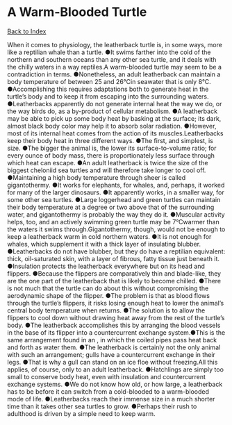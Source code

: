 # A Warm-Blooded Turtle
[Back to Index](https://github.com/windows10010/tpoExtractor/blob/master/README.md)

When it comes to physiology, the leatherback turtle is, in some ways, more like a reptilian whale than a turtle. ●It swims farther into the cold of the northern and southern oceans than any other sea turtle, and it deals with the chilly waters in a way reptiles.A warm-blooded turtle may seem to be a contradiction in terms. ●Nonetheless, an adult leatherback can maintain a body temperature of between 25 and 26°Cin seawater that is only 8°C. ●Accomplishing this requires adaptations both to generate heat in the turtle’s body and to keep it from escaping into the surrounding waters. ●Leatherbacks apparently do not generate internal heat the way we do, or the way birds do, as a by-product of cellular metabolism. ●A leatherback may be able to pick up some body heat by basking at the surface; its dark, almost black body color may help it to absorb solar radiation. ●However, most of its internal heat comes from the action of its muscles.Leatherbacks keep their body heat in three different ways. ●The first, and simplest, is size. ●The bigger the animal is, the lower its surface-to-volume ratio; for every ounce of body mass, 
 there is proportionately less surface through which heat can escape. ●An adult leatherback is twice the size of the biggest cheloniid sea turtles and will therefore take longer to cool off.
●Maintaining a high body temperature through sheer is called gigantothermy. ●It works for elephants, for whales, and, perhaps, 
 it worked for many of the larger dinosaurs. ●It apparently works,
 in a smaller way, for some other sea turtles. ●Large loggerhead and green turtles can maintain their body temperature at a degree or two above that of the surrounding water, and gigantothermy is 
 probably the way they do it. ●Muscular activity helps, too, and an actively swimming green turtle may be 7°Cwarmer than the waters it swims through.Gigantothermy, though, would not be enough to keep a leatherback warm in cold northern waters. ●It is not enough for whales, which supplement it with a thick layer of insulating blubber. ●Leatherbacks do not have blubber, but they do have a reptilian equivalent: thick, oil-saturated skin, with a layer of fibrous, fatty tissue just beneath it. ●Insulation protects the leatherback everywhere but on its head and flippers. ●Because the flippers are comparatively thin and blade-like, they are the one part of the leatherback that is likely to become chilled. ●There is not much that the turtle can do about this without compromising the aerodynamic shape of the flipper. ●The problem is that as blood flows through the turtle’s flippers, it risks losing enough heat to lower the animal’s central body temperature when returns. ●The solution is to allow the flippers to cool down without drawing heat away from the rest of the turtle’s body. ●The leatherback accomplishes this by arranging the blood vessels in the base of its flipper into a countercurrent exchange system.●This is the same arrangement found in an , in which the coiled pipes pass heat back and forth as water them. ●The leatherback is certainly not the only animal with such an arrangement; gulls have a countercurrent exchange in their legs. ●That is why a gull can stand on an ice floe without freezing.All this applies, of course, only to an adult leatherback. ●Hatchlings are simply too small to conserve body heat, even with insulation and countercurrent exchange systems. ●We do not know how old, or how large, a leatherback has to be before it can switch from a cold-blooded to a warm-blooded mode of life. ●Leatherbacks reach their immense size in a much shorter time than it takes other sea turtles to grow. ●Perhaps their rush to adulthood is driven by a simple need to keep warm.